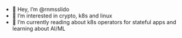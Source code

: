 - 👋 Hey, I’m @rnmsslido
- 👀 I’m interested in crypto, k8s and linux
- 🌱 I’m currently reading about k8s operators for stateful apps and learning about AI/ML 
<!---
- 💞️ I’m looking to collaborate on ...
- 📫 How to reach me ...
rnmsslido/rnmsslido is a ✨ special ✨ repository because its `README.md` (this file) appears on your GitHub profile.
You can click the Preview link to take a look at your changes.
--->

